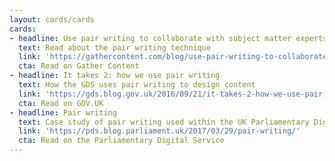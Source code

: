 ```yaml
---
layout: cards/cards
cards:
- headline: Use pair writing to collaborate with subject matter experts
  text: Read about the pair writing technique 
  link: 'https://gathercontent.com/blog/use-pair-writing-to-collaborate-with-subject-matter-experts'
  cta: Read on Gather Content
- headline: It takes 2: how we use pair writing
  text: How the GDS uses pair writing to design content
  link: 'https://gds.blog.gov.uk/2016/09/21/it-takes-2-how-we-use-pair-writing/'
  cta: Read on GOV.UK
- headline: Pair writing
  text: Case study of pair writing used within the UK Parliamentary Digital Service
  link: 'https://pds.blog.parliament.uk/2017/03/29/pair-writing/'
  cta: Read on the Parliamentary Digital Service
---
```

